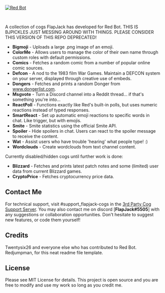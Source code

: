 [![Red Bot](https://img.shields.io/badge/Discord-Red%20Bot-red.svg)](https://github.com/Twentysix26/Red-DiscordBot)

&nbsp;

A collection of cogs FlapJack has developed for Red Bot.  THIS IS BJPICKLES JUST MESSING AROUND WITH THINGS. PLEASE CONSIDER THIS VERSION OF THIS REPO DEPRECATED!

- **Bigmoji** - Uploads a large .png image of an emoji.
- **ColorMe** - Allows users to manage the color of their own name through custom roles with default permissions.
- **Comics** - Fetches a random comic from a number of popular online comic sources.
- **Defcon** - A nod to the 1983 film War Games. Maintain a DEFCON system on your server, displayed through creative use of embeds.
- **Dongers** - Fetches and prints a random Donger from www.dongerlist.com.
- **Msgvote** - Turn a Discord channel into a Reddit thread... if that's something you're into...
- **ReactPoll** - Functions exactly like Red's built-in polls, but uses numeric reactions instead of typed responses.
- **SmartReact** - Set up automatic emoji reactions to specific words in chat. Like trigger, but with emojis.
- **Smite** - Smite statistics using the official Smite API.
- **Spoiler** - Hide spoilers in chat. Users can react to the spoiler message to receive the content.
- **Wat** - Assist users who have trouble 'hearing' what people type! :)
- **Wordclouds** - Create wordclouds from text channel content.

Currently disabled/hidden cogs until further work is done:

- **Blizzard** - Fetches and prints latest patch notes and some (limited) user data from current Blizzard games.
- **CryptoPrice** - Fetches cryptocurrency price data.

## Contact Me

For technical support, visit #support_flapjack-cogs in the [3rd Party Cog Support Server](https://discord.gg/GET4DVk). You may also contact me on discord [**FlapJack#5505**] with any suggestions or collaboration opportunities. Don't hesitate to suggest new features, or code them yourself!

## Credits

Twentysix26 and everyone else who has contributed to Red Bot.    
Redjumpman, for this neat readme file template.

## License

Please see MIT License for details. This project is open source and you are free to modify and use my work so long as you credit me.
